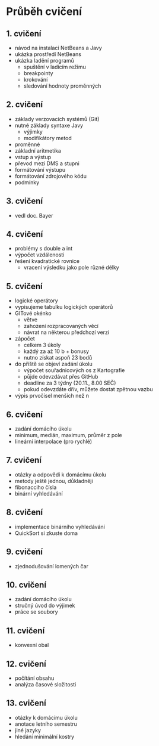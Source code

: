 # Průběh cvičení

## 1. cvičení
- návod na instalaci NetBeans a Javy
- ukázka prostředí NetBeans
- ukázka ladění programů
    - spuštění v ladícím režimu
    - breakpointy
    - krokování
    - sledování hodnoty proměnných

## 2. cvičení
- základy verzovacích systémů (Git)
- nutné základy syntaxe Javy
    - výjimky
    - modifikátory metod
- proměnné
- základní aritmetika
- vstup a výstup
- převod mezi DMS a stupni
- formátování výstupu
- formátování zdrojového kódu
- podmínky

## 3. cvičení
- vedl doc. Bayer

## 4. cvičení
- problémy s double a int
- výpočet vzdálenosti
- řešení kvadratické rovnice
    - vracení výsledku jako pole různé délky

## 5. cvičení
- logické operátory
- vypisujeme tabulku logických operátorů
- GITové okénko
  - větve
  - zahození rozpracovaných věcí
  - návrat na některou předchozí verzi
- zápočet
  - celkem 3 úkoly
  - každý za až 10 b + bonusy
  - nutno získat aspoň 23 bodů
- do příště se objeví zadání úkolu
  - výpočet souřadnicových os z Kartografie
  - půjde odevzdávat přes GitHub
  - deadline za 3 týdny (20.11., 8.00 SEČ)
  - pokud odevzdáte dřív, můžete dostat zpětnou vazbu
- výpis prvočísel menších než n

## 6. cvičení
- zadání domácího úkolu
- minimum, medián, maximum, průměr z pole
- lineární interpolace (pro rychlé)

## 7. cvičení
- otázky a odpovědi k domácímu úkolu
- metody ještě jednou, důkladněji
- fibonacciho čísla
- binární vyhledávání

## 8. cvičení
- implementace binárního vyhledávání
- QuickSort si zkuste doma

## 9. cvičení
- zjednodušování lomených čar

## 10. cvičení
- zadání domácího úkolu
- stručný úvod do výjimek
- práce se soubory

## 11. cvičení
- konvexní obal

## 12. cvičení
- počítání obsahu
- analýza časové složitosti

## 13. cvičení
- otázky k domácímu úkolu
- anotace letního semestru
- jiné jazyky
- hledání minimální kostry

